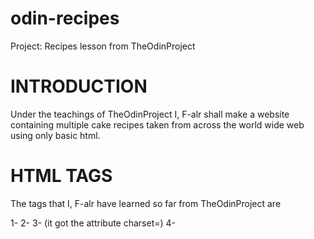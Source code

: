 # odin-recipes
Project: Recipes lesson from TheOdinProject

# INTRODUCTION
Under the teachings of TheOdinProject I, F-alr shall make a website containing multiple cake recipes taken from across the world wide web using only basic html.

# HTML TAGS
The tags that I, F-alr have learned so far from TheOdinProject are 

  1- <html>
  2- <head>
  3- <meta> (it got the attribute charset=)
  4- <title>
  5- <body>
  6- <h1> to <h6> (there is no <h7>)
  7- <p>
  8- <strong> (or <b> for text only)
  9- <em> (or <i> for text only)
  10- <img> (it got the atrributes src= and alt=)
  
